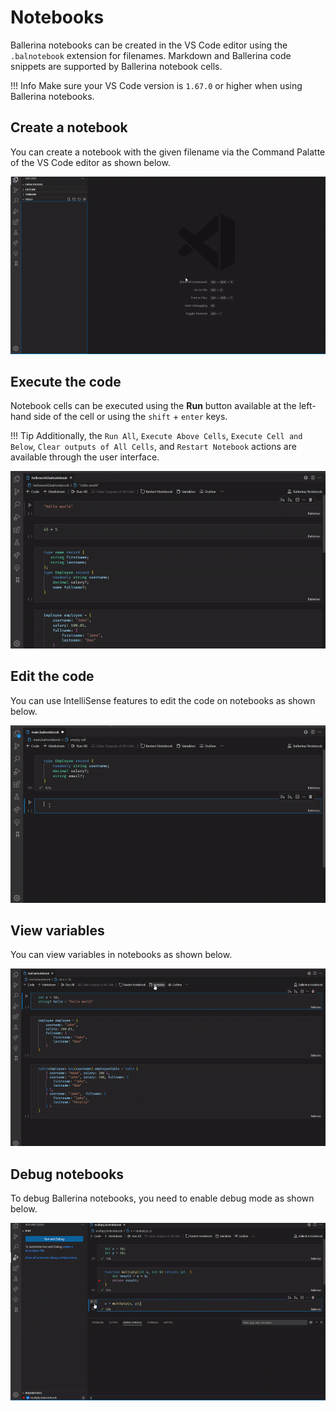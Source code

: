 # Notebooks

Ballerina notebooks can be created in the VS Code editor using the `.balnotebook` extension for filenames. Markdown and Ballerina code snippets are supported by Ballerina notebook cells.

!!! Info
    Make sure your VS Code version is `1.67.0` or higher when using Ballerina notebooks.

## Create a notebook 

You can create a notebook with the given filename via the Command Palatte of the VS Code editor as shown below.

<img src="./img/edit-the-code/notebooks/notebook-create.gif" class="cInlineImage-full"/>

## Execute the code

Notebook cells can be executed using the **Run** button available at the left-hand side of the cell or using the `shift` + `enter` keys. 

!!! Tip
     Additionally, the `Run All`, `Execute Above Cells`, `Execute Cell and Below`, `Clear outputs of All Cells`, and `Restart Notebook` actions are available through the user interface.

<img src="./img/edit-the-code/notebooks/notebook-code-execution.gif" class="cInlineImage-full"/>

## Edit the code

You can use IntelliSense features to edit the code on notebooks as shown below.

<img src="./img/edit-the-code/notebooks/notebook-code-completion.gif" class="cInlineImage-full"/>

## View variables

You can view variables in notebooks as shown below.

<img src="./img/edit-the-code/notebooks/notebook-variable-view.gif" class="cInlineImage-full"/>

## Debug notebooks

To debug Ballerina notebooks, you need to enable debug mode as shown below.

<img src="./img/edit-the-code/notebooks//notebook-debug.gif" class="cInlineImage-full"/>
